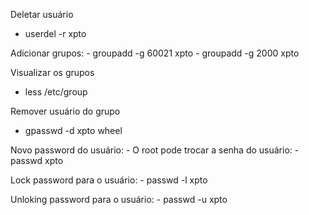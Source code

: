 Deletar usuário
  - userdel -r xpto

Adicionar grupos:
	- groupadd -g 60021 xpto
	- groupadd -g 2000 xpto

Visualizar os grupos
  - less /etc/group

Remover usuário do grupo
 - gpasswd -d xpto  wheel
  

Novo password do usuário:
	- O root pode trocar a senha do usuário:
		  - passwd xpto

Lock password para o usuário:
	- passwd -l xpto

Unloking password para o usuário:
	-  passwd -u xpto
